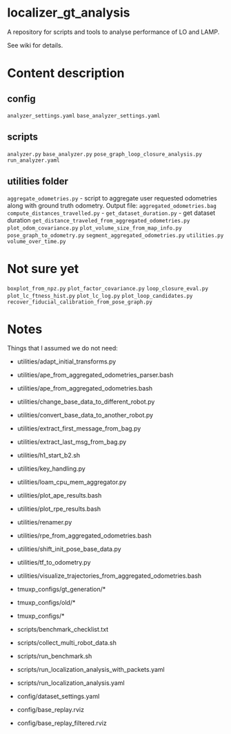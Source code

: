 # localizer_gt_analysis
A repository for scripts and tools to analyse performance of LO and LAMP. 

See wiki for details.

# Content description

## config
```analyzer_settings.yaml```
```base_analyzer_settings.yaml```

## scripts
```analyzer.py```
```base_analyzer.py```
```pose_graph_loop_closure_analysis.py```
```run_analyzer.yaml``` 



## utilities folder
```aggregate_odometries.py``` - script to aggregate user requested odometries along with ground truth odometry. Output file: ```aggregated_odometries.bag```
```compute_distances_travelled.py``` - 
```get_dataset_duration.py``` - get dataset duration
```get_distance_traveled_from_aggregated_odometries.py``` 
```plot_odom_covariance.py```
```plot_volume_size_from_map_info.py```
```pose_graph_to_odometry.py```
```segment_aggregated_odometries.py```
```utilities.py```
```volume_over_time.py```

# Not sure yet
```boxplot_from_npz.py```
```plot_factor_covariance.py```
```loop_closure_eval.py```
```plot_lc_ftness_hist.py```
```plot_lc_log.py```
```plot_loop_candidates.py```
```recover_fiducial_calibration_from_pose_graph.py```

# Notes

Things that I assumed we do not need:
- utilities/adapt_initial_transforms.py
- utilities/ape_from_aggregated_odometries_parser.bash
- utilities/ape_from_aggregated_odometries.bash
- utilities/change_base_data_to_different_robot.py
- utilities/convert_base_data_to_another_robot.py
- utilities/extract_first_message_from_bag.py
- utilities/extract_last_msg_from_bag.py
- utilities/h1_start_b2.sh
- utilities/key_handling.py
- utilities/loam_cpu_mem_aggregator.py
- utilities/plot_ape_results.bash
- utilities/plot_rpe_results.bash
- utilities/renamer.py
- utilities/rpe_from_aggregated_odometries.bash
- utilities/shift_init_pose_base_data.py
- utilities/tf_to_odometry.py
- utilities/visualize_trajectories_from_aggregated_odometries.bash

- tmuxp_configs/gt_generation/*
- tmuxp_configs/old/*
- tmuxp_configs/* 

- scripts/benchmark_checklist.txt
- scripts/collect_multi_robot_data.sh
- scripts/run_benchmark.sh
- scripts/run_localization_analysis_with_packets.yaml
- scripts/run_localization_analysis.yaml

- config/dataset_settings.yaml
- config/base_replay.rviz
- config/base_replay_filtered.rviz